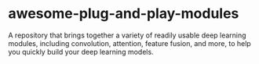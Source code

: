 # awesome-plug-and-play-modules
A repository that brings together a variety of readily usable deep learning modules, including convolution, attention, feature fusion, and more, to help you quickly build your deep learning models.
